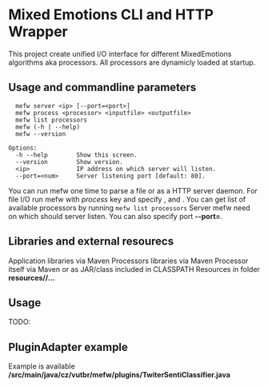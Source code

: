# Mixed Emotions CLI and HTTP Wrapper
This project create unified I/O interface for different MixedEmotions algorithms aka processors. All processors are dynamicly loaded at startup.

## Usage and commandline parameters
```
  mefw server <ip> [--port=<port>]
  mefw process <processor> <inputfile> <outputfile>
  mefw list processors
  mefw (-h | --help)
  mefw --version

Options:
  -h --help        Show this screen.
  --version        Show version.
  <ip>             IP address on which server will listen.
  --port=<num>     Server listening port [default: 80].
```
You can run mefw one time to parse a file or as a HTTP server daemon. For file I/O run mefw with *process* key and specify **<processor>**, **<inputfile>** and **<outputfile>**.
You can get list of available processors by running
```mefw list processors```
Server mefw need **<ip>** on which should server listen. You can also specify port **--port=<num>**.

## Libraries and external resourecs
Application libraries via Maven
Processors libraries via Maven
Processor itself via Maven or as JAR/class included in CLASSPATH
Resources in folder **resources/<ProcessorName>/...**


## Usage
TODO:

## PluginAdapter example
Example is available **/src/main/java/cz/vutbr/mefw/plugins/TwiterSentiClassifier.java**